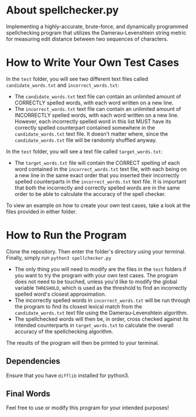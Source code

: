 # About spellchecker.py
Implementing a highly-accurate, brute-force, and dynamically programmed spellchecking program that utilizes the Damerau-Levenshtein string metric for measuring edit distance between two sequences of characters. 

# How to Write Your Own Test Cases
In the `test` folder, you will see two different text files called `candidate_words.txt` and `incorrect_words.txt`:

- The `candidate_words.txt` text file can contain an unlimited amount of CORRECTLY spelled words, with each word written on a new line.
- The `incorrect_words.txt` text file can contain an unlimited amount of INCORRECTLY spelled words, with each word written on a new line. However, each incorrectly spelled word in this list MUST have its correctly spelled counterpart contained somewhere in the `candidate_words.txt` text file. It doesn't matter where, since the `candidate_words.txt` file will be randomly shuffled anyway. 

In the `test` folder, you will see a text file called `target_words.txt`:

- The `target_words.txt` file will contain the CORRECT spelling of each word contained in the `incorrect_words.txt` text file, with each being on a new line in the same exact order that you inserted their incorrectly spelled counterparts in the `incorrect_words.txt` text file. It is important that both the incorrectly and correctly spelled words are in the same order to be able to calculate the accuracy of the spell checker.

To view an example on how to create your own test cases, take a look at the files provided in either folder.

# How to Run the Program

Clone the repository. Then enter the folder's directory using your terminal. Finally, simply run `python3 spellchecker.py`

- The only thing you will need to modify are the files in the `test` folders if you want to try the program with your own test cases. The program does not need to be touched, unless you'd like to modify the global variable `THRESHOLD`, which is used as the threshold to find an incorrectly spelled word's closest approximation.
- The incorrectly spelled words in `incorrect_words.txt` will be run through the program to find its closest lexical match from the `candidate_words.txt` text file using the Damerau-Levenshtein algorithm.
- The spellchecked words will then be, in order, cross checked against its intended counterparts in `target_words.txt` to calculate the overall accuracy of the spellchecking algorithm.

The results of the program will then be printed to your terminal.

## Dependencies
Ensure that you have `difflib` installed for python3.

## Final Words
Feel free to use or modify this program for your intended purposes!
